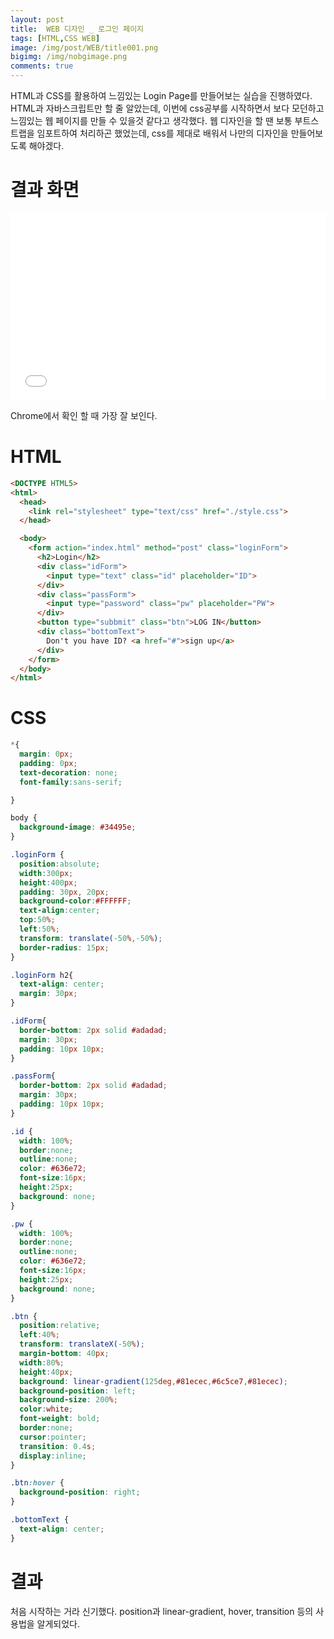 ```yaml
---
layout: post
title:  WEB 디자인 _ 로그인 페이지
tags: [HTML,CSS WEB]
image: /img/post/WEB/title001.png
bigimg: /img/nobgimage.png
comments: true
---
```


HTML과 CSS를 활용하여 느낌있는 Login Page를 만들어보는 실습을 진행하였다. HTML과 자바스크립트만 할 줄 알았는데, 이번에 css공부를 시작하면서 보다 모던하고 느낌있는 웹 페이지를 만들 수 있을것 같다고 생각했다. 웹 디자인을 할 땐 보통 부트스트랩을 임포트하여 처리하곤 했었는데, css를 제대로 배워서 나만의 디자인을 만들어보도록 해야겠다.

# 결과 화면

<iframe width="100%" height="300" src="//jsfiddle.net/kimyc1223/du3brtfj/16/embedded/result/" allowfullscreen="allowfullscreen" allowpaymentrequest frameborder="0"></iframe>

Chrome에서 확인 할 때 가장 잘 보인다.

# HTML

``` html
<DOCTYPE HTML5>
<html>
  <head>
    <link rel="stylesheet" type="text/css" href="./style.css">
  </head>

  <body>
    <form action="index.html" method="post" class="loginForm">
      <h2>Login</h2>
      <div class="idForm">
        <input type="text" class="id" placeholder="ID">
      </div>
      <div class="passForm">
        <input type="password" class="pw" placeholder="PW">
      </div>
      <button type="subbmit" class="btn">LOG IN</button>
      <div class="bottomText">
        Don't you have ID? <a href="#">sign up</a>
      </div>
    </form>
  </body>
</html>
```

# CSS


``` css
*{
  margin: 0px;
  padding: 0px;
  text-decoration: none;
  font-family:sans-serif;

}

body {
  background-image: #34495e;
}

.loginForm {
  position:absolute;
  width:300px;
  height:400px;
  padding: 30px, 20px;
  background-color:#FFFFFF;
  text-align:center;
  top:50%;
  left:50%;
  transform: translate(-50%,-50%);
  border-radius: 15px;
}

.loginForm h2{
  text-align: center;
  margin: 30px;
}

.idForm{
  border-bottom: 2px solid #adadad;
  margin: 30px;
  padding: 10px 10px;
}

.passForm{
  border-bottom: 2px solid #adadad;
  margin: 30px;
  padding: 10px 10px;
}

.id {
  width: 100%;
  border:none;
  outline:none;
  color: #636e72;
  font-size:16px;
  height:25px;
  background: none;
}

.pw {
  width: 100%;
  border:none;
  outline:none;
  color: #636e72;
  font-size:16px;
  height:25px;
  background: none;
}

.btn {
  position:relative;
  left:40%;
  transform: translateX(-50%);
  margin-bottom: 40px;
  width:80%;
  height:40px;
  background: linear-gradient(125deg,#81ecec,#6c5ce7,#81ecec);
  background-position: left;
  background-size: 200%;
  color:white;
  font-weight: bold;
  border:none;
  cursor:pointer;
  transition: 0.4s;
  display:inline;
}

.btn:hover {
  background-position: right;
}

.bottomText {
  text-align: center;
}
```

# 결과

처음 시작하는 거라 신기했다. position과 linear-gradient, hover, transition 등의 사용법을 알게되었다.